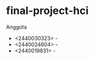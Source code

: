 # final-project-hci

Anggota
* <2440030323> - <Enrico Fernandez>
*	<2440024604> - <Renanda Adrian Putra>
*	<2440019831> - <Stanley Suryaatmaja>
